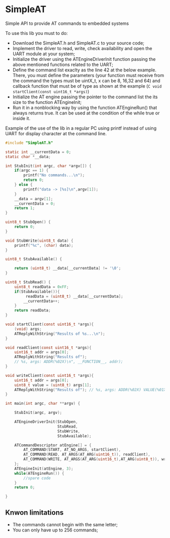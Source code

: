 # SimpleAT
Simple API to provide AT commands to embedded systems

To use this lib you must to do:
* Download the SimpleAT.h and SimpleAT.c to your source code;
* Implement the driver to read, write, check availability and open the UART module at your system;
* Initialize the driver using the ATEngineDriverInit function passing the above mentioned functions related to the UART;
* Define the command list exaclty as the line 42 at the below example. There, you must define the parameters (your function must receive from the command the types must be uintX_t, x can be 8, 16,32 and 64) and callback function that must be of type as shown at the example (```C void startClient(const uint16_t *args)```)
* Initialize the AT engine passing the pointer to the command list the its size to the function ATEngineInit;
* Run it in a nonblocking way by using the function ATEngineRun() that always returns true. It can be used at the condition of the while true or inside it.

Example of the use of the lib in a regular PC using printf instead of using UART for display character at the command line.
```C
#include "SimpleAT.h"

static int __currentData = 0;
static char *__data;

int StubInit(int argc, char *argv[]) {
    if(argc == 1) {
        printf("No commands...\n");
        return 0;
    } else {
        printf("data -> [%s]\n",argv[1]);
    }
    __data = argv[1];
    __currentData = 0;
    return 1;
}

uint8_t StubOpen() {
    return 0;
}

void StubWrite(uint8_t data) {
    printf("%c", (char) data);
}

uint8_t StubAvailable() {

    return (uint8_t) __data[__currentData] != '\0';
}

uint8_t StubRead() {
    uint8_t readData = 0xFF;
    if(StubAvailable()){
         readData = (uint8_t) __data[__currentData];
        __currentData++;
    }
    return readData;
}

void startClient(const uint16_t *args){
    (void) args;
    ATReplyWithString("Results of %s...\n");
}

void readClient(const uint16_t *args){
    uint16_t addr = args[0];
    ATReplyWithString("Results of");
    // %s, args: ADDR(%02X)\n", __FUNCTION__, addr);
}

void writeClient(const uint16_t *args){
    uint16_t addr = args[0];
    uint8_t value = (uint8_t) args[1];
    ATReplyWithString("Results of"); // %s, args: ADDR(%02X) VALUE(%01X)\n", __FUNCTION__, addr, value);
}

int main(int argc, char **argv) {

    StubInit(argc, argv);

    ATEngineDriverInit(StubOpen,
                       StubRead,
                       StubWrite,
                       StubAvailable);

    ATCommandDescriptor atEngine[] = {
        AT_COMMAND(START, AT_NO_ARGS, startClient),
        AT_COMMAND(READ, AT_ARGS(AT_ARG(uint16_t)), readClient),
        AT_COMMAND(WRITE, AT_ARGS(AT_ARG(uint16_t),AT_ARG(uint8_t)), writeClient)
    };
    ATEngineInit(atEngine, 3);
    while(ATEngineRun()) {
        //spare code
    }
    return 0;

}
```
## Knwon limitations

* The commands cannot begin with the same letter;
* You can only have up to 256 commands;

